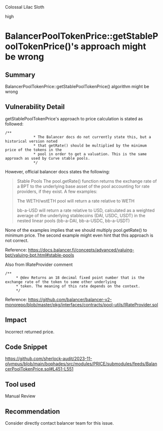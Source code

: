 Colossal Lilac Sloth

high

# BalancerPoolTokenPrice::getStablePoolTokenPrice()'s approach might be wrong

## Summary
BalancerPoolTokenPrice::getStablePoolTokenPrice() algorithm might be wrong
## Vulnerability Detail
getStablePoolTokenPrice's approach to price calculation is stated as followed:
```solidity
/**
             * The Balancer docs do not currently state this, but a historical version noted
             * that getRate() should be multiplied by the minimum price of the tokens in the
             * pool in order to get a valuation. This is the same approach as used by Curve stable pools.
             */
```
However, official balancer docs states the following:

> Stable Pools
> The pool.getRate() function returns the exchange rate of a BPT to the underlying base asset of the pool accounting for rate providers, if they exist. A few examples:
> 
> The WETH/wstETH pool will return a rate relative to WETH
> 
> bb-a-USD will return a rate relative to USD, calculated as a weighted average of the underlying stablecoins (DAI, USDC, USDT) in the nested linear pools (bb-a-DAI, bb-a-USDC, bb-a-USDT)

None of the examples implies that we should multiply pool.getRate() to minimum price. 
The second example might even hint that this approach is not correct.

Reference: https://docs.balancer.fi/concepts/advanced/valuing-bpt/valuing-bpt.html#stable-pools

Also from IRateProvider comment
```solidity
/**
     * @dev Returns an 18 decimal fixed point number that is the exchange rate of the token to some other underlying
     * token. The meaning of this rate depends on the context.
     */
```
Reference: https://github.com/balancer/balancer-v2-monorepo/blob/master/pkg/interfaces/contracts/pool-utils/IRateProvider.sol
## Impact
Incorrect returned price.
## Code Snippet
https://github.com/sherlock-audit/2023-11-olympus/blob/main/bophades/src/modules/PRICE/submodules/feeds/BalancerPoolTokenPrice.sol#L451-L551
## Tool used

Manual Review

## Recommendation
Consider directly contact balancer team for this issue.